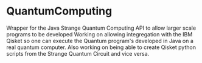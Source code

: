 # QuantumComputing
 


Wrapper for the Java Strange Quantum Computing API to allow larger scale programs to be developed
Working on allowing integregation with the IBM Qisket so one can execute the Quantum program's developed in Java on a real quantum computer. Also working on being able to create Qisket python scripts from the Strange Quantum Circuit and vice versa.
